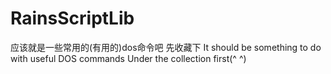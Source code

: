 # RainsScriptLib
应该就是一些常用的(有用的)dos命令吧
先收藏下
It should be something to do with useful DOS commands
Under the collection first(^ ^)
